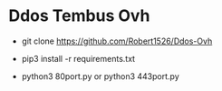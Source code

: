 # Ddos Tembus Ovh

  - git clone https://github.com/Robert1526/Ddos-Ovh

  - pip3 install -r requirements.txt

  - python3 80port.py or python3 443port.py
